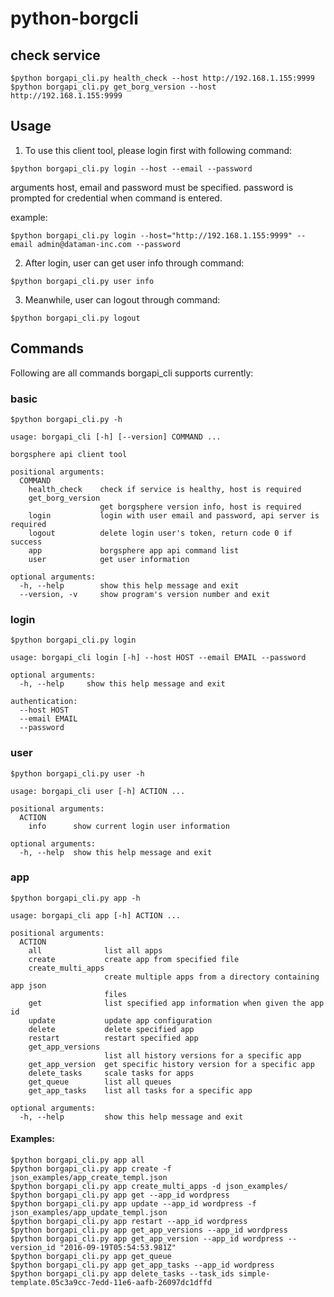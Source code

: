 # python-borgcli

## check service
```
$python borgapi_cli.py health_check --host http://192.168.1.155:9999
$python borgapi_cli.py get_borg_version --host http://192.168.1.155:9999
```

## Usage

1. To use this client tool, please login first with following command:
```
$python borgapi_cli.py login --host --email --password
```
arguments host, email and password must be specified.
password is prompted for credential when command is entered.

example:
```
$python borgapi_cli.py login --host="http://192.168.1.155:9999" --email admin@dataman-inc.com --password
```

2. After login, user can get user info through command:
```
$python borgapi_cli.py user info
```

3. Meanwhile, user can logout through command:
```
$python borgapi_cli.py logout
```

## Commands
Following are all commands borgapi_cli supports currently:

### basic
```
$python borgapi_cli.py -h
```
```
usage: borgapi_cli [-h] [--version] COMMAND ...

borgsphere api client tool

positional arguments:
  COMMAND
    health_check    check if service is healthy, host is required
    get_borg_version
                    get borgsphere version info, host is required
    login           login with user email and password, api server is required
    logout          delete login user's token, return code 0 if success
    app             borgsphere app api command list
    user            get user information

optional arguments:
  -h, --help        show this help message and exit
  --version, -v     show program's version number and exit
```

### login

```
$python borgapi_cli.py login
```
```
usage: borgapi_cli login [-h] --host HOST --email EMAIL --password

optional arguments:
  -h, --help     show this help message and exit

authentication:
  --host HOST
  --email EMAIL
  --password
```
### user

```
$python borgapi_cli.py user -h
```
```
usage: borgapi_cli user [-h] ACTION ...

positional arguments:
  ACTION
    info      show current login user information

optional arguments:
  -h, --help  show this help message and exit
```

### app

```
$python borgapi_cli.py app -h
```
```
usage: borgapi_cli app [-h] ACTION ...

positional arguments:
  ACTION
    all              list all apps
    create           create app from specified file
    create_multi_apps
                     create multiple apps from a directory containing app json
                     files
    get              list specified app information when given the app id
    update           update app configuration
    delete           delete specified app
    restart          restart specified app
    get_app_versions
                     list all history versions for a specific app
    get_app_version  get specific history version for a specific app
    delete_tasks     scale tasks for apps
    get_queue        list all queues
    get_app_tasks    list all tasks for a specific app

optional arguments:
  -h, --help         show this help message and exit
```
#### Examples:
```
$python borgapi_cli.py app all
$python borgapi_cli.py app create -f json_examples/app_create_templ.json
$python borgapi_cli.py app create_multi_apps -d json_examples/
$python borgapi_cli.py app get --app_id wordpress
$python borgapi_cli.py app update --app_id wordpress -f json_examples/app_update_templ.json
$python borgapi_cli.py app restart --app_id wordpress
$python borgapi_cli.py app get_app_versions --app_id wordpress
$python borgapi_cli.py app get_app_version --app_id wordpress --version_id "2016-09-19T05:54:53.981Z"
$python borgapi_cli.py app get_queue
$python borgapi_cli.py app get_app_tasks --app_id wordpress
$python borgapi_cli.py app delete_tasks --task_ids simple-template.05c3a9cc-7edd-11e6-aafb-26097dc1dffd
```

